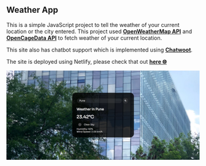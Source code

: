 ## Weather App

This is a simple JavaScript project to tell the weather of your current location or the city entered. This project used [**OpenWeatherMap API**](https://openweathermap.org/api) and [**OpenCageData API**](https://opencagedata.com/api) to fetch weather of your current location.

This site also has chatbot support which is implemented using [**Chatwoot**](https://www.chatwoot.com/).

The site is deployed using Netlify, please check that out [**here :globe_with_meridians:**](https://weather-geo.netlify.app/)

![Weather App](src/weather-app.png)